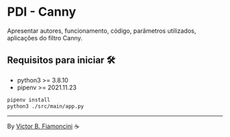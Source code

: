 # PDI - Canny

Apresentar autores, funcionamento, código, parâmetros utilizados, aplicações do filtro Canny.

## Requisitos para iniciar 🛠

- python3 >= 3.8.10
- pipenv >= 2021.11.23

```bash
pipenv install
python3 ./src/main/app.py
```

----------
By [Victor B. Fiamoncini](https://github.com/Victor-Fiamoncini) ☕️
